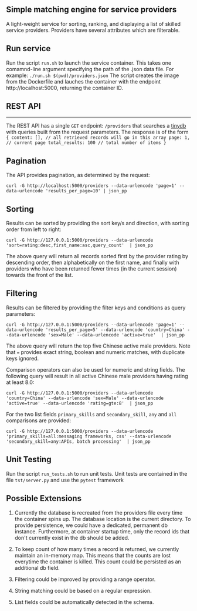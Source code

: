 Simple matching engine for service providers
---------------------------------------------

A light-weight service for sorting, ranking, and displaying a list of skilled service providers. Providers have several attributes which are filterable.

Run service
--------------
Run the script `run.sh` to launch the service container. This takes one comamnd-line argument specifying the path of the .json data file. For example: `./run.sh $(pwd)/providers.json`
The script creates the image from the Dockerfile and lauches the container with the endpoint http://localhost:5000, returning the container ID.

REST API
---------------
---------------

The REST API has a single `GET` endpoint: `/providers` that searches a [tinydb](https://github.com/msiemens/tinydb) with queries built from the request parameters.
The response is of the form
`
{
  content: [], // all retrieved records will go in this array
  page: 1, // current page
  total_results: 100 // total number of items
}
`

Pagination
-----------

The API provides pagination, as determined by the request:

`curl -G http://localhost:5000/providers --data-urlencode 'page=1' --data-urlencode 'results_per_page=10' | json_pp`


Sorting
--------

Results can be sorted by providing the sort key/s and direction, with sorting order from left to right:

`curl -G http://127.0.0.1:5000/providers --data-urlencode 'sort=rating:desc,first_name:asc,query_count'  | json_pp`

The above query will return all records sorted first by the provider rating by descending order, then alphabetically on the first name, and finally with providers who have been returned fewer times (in the current session) towards the front of the list.

Filtering
----------

Results can be filtered by providing the filter keys and conditions as query parameters:

`curl -G http://127.0.0.1:5000/providers --data-urlencode 'page=1' --data-urlencode 'results_per_page=5' --data-urlencode 'country=China' --data-urlencode 'sex=Male' --data-urlencode 'active=true'  | json_pp`

The above query will return the top five Chinese active male providers. Note that `=` provides exact string, boolean and numeric matches, with duplicate keys ignored.

Comparison operators can also be used for numeric and string fields. The following query will result in all active Chinese male providers having rating at least 8.0: 

`curl -G http://127.0.0.1:5000/providers --data-urlencode 'country=China' --data-urlencode 'sex=Male' --data-urlencode 'active=true' --data-urlencode 'rating=gte:8'  | json_pp`

For the two list fields `primary_skills` and `secondary_skill`, `any` and `all` comparisons are provided:

`curl -G http://127.0.0.1:5000/providers --data-urlencode 'primary_skills=all:messaging frameworks, css' --data-urlencode 'secondary_skill=any:APIs, batch processing'  | json_pp`



Unit Testing
--------------
Run the script `run_tests.sh` to run unit tests.
Unit tests are contained in the file `tst/server.py` and use the `pytest` framework


Possible Extensions
---------------------

1. Currently the database is recreated from the providers file every time the container spins up. The database location is the current directory. To provide persistence, we could have a dedicated, permanent db instance. Furthermore, at
container startup time, only the record ids that don't currently exist in the db should be added.

2. To keep count of how many times a record is returned, we currently maintain an in-memory map. This means that the counts are lost everytime the container is killed. This count could be persisted as an additional db field.

3. Filtering could be improved by providing a range operator.

4. String matching could be based on a regular expression.

5. List fields could be automatically detected in the schema. 